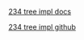 [234 tree impl docs](https://data-structs.kurttest.com/notes/tree234.html)

[234 tree impl github](https://github.com/kurt-krueckeberg/234tree-cpp/)
